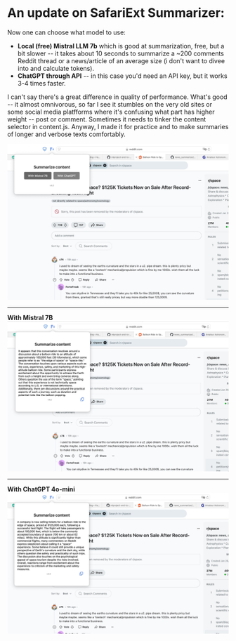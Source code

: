 # An update on SafariExt Summarizer:

Now one can choose what model to use: 
- **Local (free) Mistral LLM 7b** which is good at summarization, free, but a bit slower -- it takes about 10 seconds to summarize a ~200 comments Reddit thread or a news/article of an average size (i don't want to divee into and calculate tokens).
- **ChatGPT through API** -- in this case you'd need an API key, but it works 3-4 times faster.

I can't say there's a great difference in quality of performance. What's good -- it almost omnivorous, so far I see  it stumbles on the very old sites or some social media platfforms where it's confusing what part has higher weight -- post or comment. Sometimes it needs to tinker the content selector in content.js. Anyway, I made it for practice and to make summaries of longer and verbose texts comfortably.



![content summarizer](Balloon_Ride_to_Space_1.jpg)


---------------
**With Mistral 7B**
![content summarizer](Balloon_Ride_to_Space_Mistral.jpg)

----------------
**With ChatGPT 4o-mini**
![content summarizer](Balloon_Ride_to_Space_GPT.jpg)
